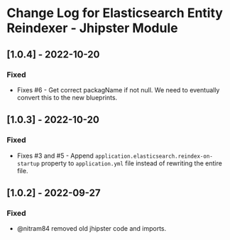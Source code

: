 # Change Log for Elasticsearch Entity Reindexer - Jhipster Module

## [1.0.4] - 2022-10-20

### Fixed

- Fixes #6 - Get correct packagName if not null. We need to eventually convert this to the new blueprints.

## [1.0.3] - 2022-10-20

### Fixed

- Fixes #3 and #5 - Append `application.elasticsearch.reindex-on-startup` property to `application.yml` file instead of rewriting the entire file.

## [1.0.2] - 2022-09-27

### Fixed

- @nitram84 removed old jhipster code and imports.
